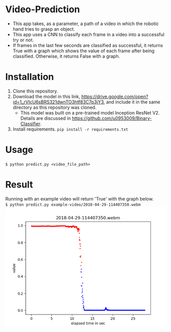 # Video-Prediction  
- This app takes, as a parameter, a path of a video in which the robotic hand tries to grasp an object.   
- This app uses a CNN to classify each frame in a video into a successful try or not.  
- If frames in the last few seconds are classified as successful, it returns True with a graph which shows the value of each frame after being classified. Otherwise, it returns False with a graph.  

# Installation
1. Clone this repository.  
2. Download the model in this link, https://drive.google.com/open?id=1_rVIcU6sBRS321dwnTO3htf83C7p3jY3, and include it in the same directory as this repository was cloned.  
    - This model was built on a pre-trained model Inception ResNet V2. Details are discussed in https://github.com/u0953009/Binary-Classifier.  
3. Install requirements. `pip install -r requirements.txt`  

# Usage  
`$ python predict.py <video_file_path>`  

# Result  
Running with an example video will return 'True' with the graph below.  
`$ python predict.py example-video/2018-04-29-114407350.webm`  
<img src="https://github.com/u0953009/images/blob/master/video/Figure_1.png">    

